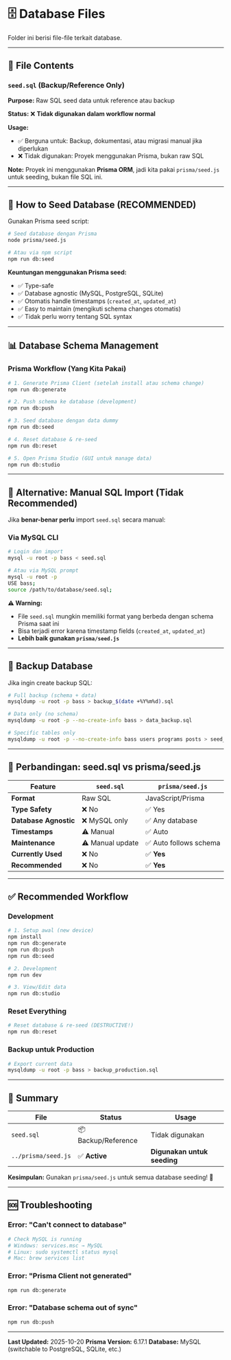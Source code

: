 # 🗄️ Database Files

Folder ini berisi file-file terkait database.

---

## 📁 File Contents

### `seed.sql` (Backup/Reference Only)
**Purpose:** Raw SQL seed data untuk reference atau backup

**Status:** ❌ **Tidak digunakan dalam workflow normal**

**Usage:**
- ✅ Berguna untuk: Backup, dokumentasi, atau migrasi manual jika diperlukan
- ❌ Tidak digunakan: Proyek menggunakan Prisma, bukan raw SQL

**Note:**
Proyek ini menggunakan **Prisma ORM**, jadi kita pakai `prisma/seed.js` untuk seeding, bukan file SQL ini.

---

## 🚀 How to Seed Database (RECOMMENDED)

Gunakan Prisma seed script:

```bash
# Seed database dengan Prisma
node prisma/seed.js

# Atau via npm script
npm run db:seed
```

**Keuntungan menggunakan Prisma seed:**
- ✅ Type-safe
- ✅ Database agnostic (MySQL, PostgreSQL, SQLite)
- ✅ Otomatis handle timestamps (`created_at`, `updated_at`)
- ✅ Easy to maintain (mengikuti schema changes otomatis)
- ✅ Tidak perlu worry tentang SQL syntax

---

## 📊 Database Schema Management

### Prisma Workflow (Yang Kita Pakai)

```bash
# 1. Generate Prisma Client (setelah install atau schema change)
npm run db:generate

# 2. Push schema ke database (development)
npm run db:push

# 3. Seed database dengan data dummy
npm run db:seed

# 4. Reset database & re-seed
npm run db:reset

# 5. Open Prisma Studio (GUI untuk manage data)
npm run db:studio
```

---

## 🔄 Alternative: Manual SQL Import (Tidak Recommended)

Jika **benar-benar perlu** import `seed.sql` secara manual:

### Via MySQL CLI
```bash
# Login dan import
mysql -u root -p bass < seed.sql

# Atau via MySQL prompt
mysql -u root -p
USE bass;
source /path/to/database/seed.sql;
```

**⚠️ Warning:**
- File `seed.sql` mungkin memiliki format yang berbeda dengan schema Prisma saat ini
- Bisa terjadi error karena timestamp fields (`created_at`, `updated_at`)
- **Lebih baik gunakan `prisma/seed.js`**

---

## 💾 Backup Database

Jika ingin create backup SQL:

```bash
# Full backup (schema + data)
mysqldump -u root -p bass > backup_$(date +%Y%m%d).sql

# Data only (no schema)
mysqldump -u root -p --no-create-info bass > data_backup.sql

# Specific tables only
mysqldump -u root -p --no-create-info bass users programs posts > seed_backup.sql
```

---

## 📝 Perbandingan: seed.sql vs prisma/seed.js

| Feature | `seed.sql` | `prisma/seed.js` |
|---------|------------|------------------|
| **Format** | Raw SQL | JavaScript/Prisma |
| **Type Safety** | ❌ No | ✅ Yes |
| **Database Agnostic** | ❌ MySQL only | ✅ Any database |
| **Timestamps** | ⚠️ Manual | ✅ Auto |
| **Maintenance** | ⚠️ Manual update | ✅ Auto follows schema |
| **Currently Used** | ❌ No | ✅ **Yes** |
| **Recommended** | ❌ No | ✅ **Yes** |

---

## ✅ Recommended Workflow

### Development
```bash
# 1. Setup awal (new device)
npm install
npm run db:generate
npm run db:push
npm run db:seed

# 2. Development
npm run dev

# 3. View/Edit data
npm run db:studio
```

### Reset Everything
```bash
# Reset database & re-seed (DESTRUCTIVE!)
npm run db:reset
```

### Backup untuk Production
```bash
# Export current data
mysqldump -u root -p bass > backup_production.sql
```

---

## 🎯 Summary

| File | Status | Usage |
|------|--------|-------|
| `seed.sql` | 📦 Backup/Reference | Tidak digunakan |
| `../prisma/seed.js` | ✅ **Active** | **Digunakan untuk seeding** |

**Kesimpulan:** Gunakan `prisma/seed.js` untuk semua database seeding! 🚀

---

## 🆘 Troubleshooting

### Error: "Can't connect to database"
```bash
# Check MySQL is running
# Windows: services.msc → MySQL
# Linux: sudo systemctl status mysql
# Mac: brew services list
```

### Error: "Prisma Client not generated"
```bash
npm run db:generate
```

### Error: "Database schema out of sync"
```bash
npm run db:push
```

---

**Last Updated:** 2025-10-20
**Prisma Version:** 6.17.1
**Database:** MySQL (switchable to PostgreSQL, SQLite, etc.)
